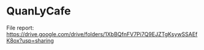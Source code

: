 # QuanLyCafe
File report: https://drive.google.com/drive/folders/1XbBQfnFV7Pi7Q9EJZTgKsywSSAEfK8ox?usp=sharing
